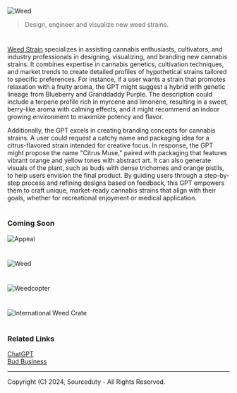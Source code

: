 ![Weed](https://github.com/user-attachments/assets/e54f80f8-6ba6-4635-a1a6-07bb54777423)

> Design, engineer and visualize new weed strains.
#

[Weed Strain]() specializes in assisting cannabis enthusiasts, cultivators, and industry professionals in designing, visualizing, and branding new cannabis strains. It combines expertise in cannabis genetics, cultivation techniques, and market trends to create detailed profiles of hypothetical strains tailored to specific preferences. For instance, if a user wants a strain that promotes relaxation with a fruity aroma, the GPT might suggest a hybrid with genetic lineage from Blueberry and Granddaddy Purple. The description could include a terpene profile rich in myrcene and limonene, resulting in a sweet, berry-like aroma with calming effects, and it might recommend an indoor growing environment to maximize potency and flavor.

Additionally, the GPT excels in creating branding concepts for cannabis strains. A user could request a catchy name and packaging idea for a citrus-flavored strain intended for creative focus. In response, the GPT might propose the name "Citrus Muse," paired with packaging that features vibrant orange and yellow tones with abstract art. It can also generate visuals of the plant, such as buds with dense trichomes and orange pistils, to help users envision the final product. By guiding users through a step-by-step process and refining designs based on feedback, this GPT empowers them to craft unique, market-ready cannabis strains that align with their goals, whether for recreational enjoyment or medical application.

#
### Coming Soon

![Appeal](https://github.com/user-attachments/assets/119f8b77-f1e1-49ca-89b9-117971ee7581)

#
![Weed](https://github.com/user-attachments/assets/8fd8e45c-ffa2-4e47-ae10-e1e16348d1f0)
#
![Weedcopter](https://github.com/user-attachments/assets/63319705-fe1b-401b-9e98-11633e6d3a0d)
#
![International Weed Crate](https://github.com/user-attachments/assets/ede282b7-98c1-4048-b5ad-53a2e3ee1a94)

#
### Related Links

[ChatGPT](https://github.com/sourceduty/ChatGPT)
<br>
[Bud Business](https://github.com/sourceduty/Bud_Business)

***
Copyright (C) 2024, Sourceduty - All Rights Reserved.
